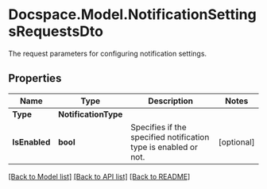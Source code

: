 # Docspace.Model.NotificationSettingsRequestsDto
The request parameters for configuring notification settings.

## Properties

Name | Type | Description | Notes
------------ | ------------- | ------------- | -------------
**Type** | **NotificationType** |  | 
**IsEnabled** | **bool** | Specifies if the specified notification type is enabled or not. | [optional] 

[[Back to Model list]](../README.md#documentation-for-models) [[Back to API list]](../README.md#documentation-for-api-endpoints) [[Back to README]](../README.md)

